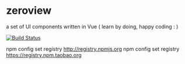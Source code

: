 # zeroview

a set of UI components written in Vue ( learn by doing, happy coding : )
  
[![Build Status](https://travis-ci.org/lalalazero/zeroview.svg?branch=master)](https://travis-ci.org/lalalazero/zeroview)

npm config set registry http://registry.npmjs.org
npm config set registry https://registry.npm.taobao.org

